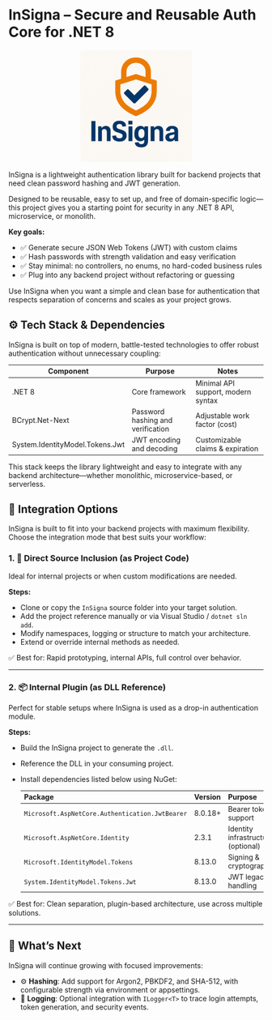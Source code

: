 # InSigna – Secure and Reusable Auth Core for .NET 8

<p align="center">
  <img src="assets/InsignaLogo.png" alt="InSigna Logo" width="220"/>
</p>

InSigna is a lightweight authentication library built for backend projects that need clean password hashing and JWT generation.

Designed to be reusable, easy to set up, and free of domain-specific logic—this project gives you a starting point for security in any .NET 8 API, microservice, or monolith.

**Key goals:**
- ✅ Generate secure JSON Web Tokens (JWT) with custom claims
- ✅ Hash passwords with strength validation and easy verification
- ✅ Stay minimal: no controllers, no enums, no hard-coded business rules
- ✅ Plug into any backend project without refactoring or guessing

Use InSigna when you want a simple and clean base for authentication that respects separation of concerns and scales as your project grows.

## ⚙️ Tech Stack & Dependencies

InSigna is built on top of modern, battle-tested technologies to offer robust authentication without unnecessary coupling:

| Component      | Purpose                                | Notes                               |
|----------------|----------------------------------------|-------------------------------------|
| .NET 8         | Core framework                         | Minimal API support, modern syntax |
| BCrypt.Net-Next| Password hashing and verification      | Adjustable work factor (cost)      |
| System.IdentityModel.Tokens.Jwt | JWT encoding and decoding | Customizable claims & expiration   |


This stack keeps the library lightweight and easy to integrate with any backend architecture—whether monolithic, microservice-based, or serverless.

## 🚀 Integration Options

InSigna is built to fit into your backend projects with maximum flexibility. Choose the integration mode that best suits your workflow:

### 1. 🔧 Direct Source Inclusion (as Project Code)

Ideal for internal projects or when custom modifications are needed.

**Steps:**
- Clone or copy the `InSigna` source folder into your target solution.
- Add the project reference manually or via Visual Studio / `dotnet sln add`.
- Modify namespaces, logging or structure to match your architecture.
- Extend or override internal methods as needed.

✅ Best for: Rapid prototyping, internal APIs, full control over behavior.

---

### 2. 📦 Internal Plugin (as DLL Reference)

Perfect for stable setups where InSigna is used as a drop-in authentication module.

**Steps:**
- Build the InSigna project to generate the `.dll`.
- Reference the DLL in your consuming project.
- Install dependencies listed below using NuGet:
  
  | Package | Version | Purpose |
  |--------|---------|---------|
  | `Microsoft.AspNetCore.Authentication.JwtBearer` | 8.0.18+ | Bearer token support |
  | `Microsoft.AspNetCore.Identity` | 2.3.1 | Identity infrastructure (optional) |
  | `Microsoft.IdentityModel.Tokens` | 8.13.0 | Signing & cryptography |
  | `System.IdentityModel.Tokens.Jwt` | 8.13.0 | JWT legacy handling |

✅ Best for: Clean separation, plugin-based architecture, use across multiple solutions.

---

## 🔮 What’s Next

InSigna will continue growing with focused improvements:

- ⚙️ **Hashing**: Add support for Argon2, PBKDF2, and SHA-512, with configurable strength via environment or appsettings.
- 📜 **Logging**: Optional integration with `ILogger<T>` to trace login attempts, token generation, and security events.